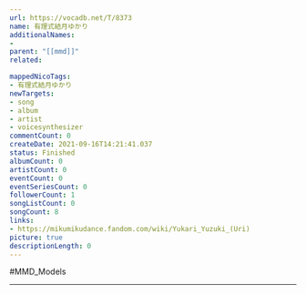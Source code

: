 ```yaml
---
url: https://vocadb.net/T/8373
name: 有理式結月ゆかり
additionalNames: 
- 
parent: "[[mmd]]"
related:

mappedNicoTags:
- 有理式結月ゆかり
newTargets:
- song
- album
- artist
- voicesynthesizer
commentCount: 0
createDate: 2021-09-16T14:21:41.037
status: Finished
albumCount: 0
artistCount: 0
eventCount: 0
eventSeriesCount: 0
followerCount: 1
songListCount: 0
songCount: 8
links: 
- https://mikumikudance.fandom.com/wiki/Yukari_Yuzuki_(Uri)
picture: true
descriptionLength: 0
---
```


#MMD_Models



---

